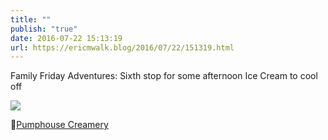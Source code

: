 ```yaml
---
title: ""
publish: "true"
date: 2016-07-22 15:13:19
url: https://ericmwalk.blog/2016/07/22/151319.html
---
```


Family Friday Adventures: Sixth stop for some afternoon Ice Cream to cool off

![](https://ericmwalk.blog/uploads/2022/cb2cae7cd3.jpg)

📍[Pumphouse Creamery](https://maps.apple.com/?address=4754%20Chicago%20Ave,%20Minneapolis,%20MN%20%2055407,%20United%20States&auid=5881064952338256035&ll=44.916395,-93.262827&lsp=9902&q=Pumphouse%20Creamery)